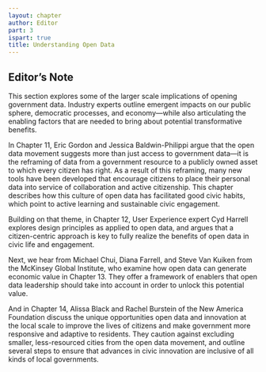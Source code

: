 ```yaml
---
layout: chapter
author: Editor
part: 3
ispart: true
title: Understanding Open Data
---
```



## Editor’s Note

This section explores some of the larger scale implications of opening government data. Industry experts outline emergent impacts on our public sphere, democratic processes, and economy—while also articulating the enabling factors that are needed to bring about potential transformative benefits.

In Chapter 11, Eric Gordon and Jessica Baldwin-Philippi argue that the open data movement suggests more than just access to government data—it is the reframing of data from a government resource to a publicly owned asset to which every citizen has right. As a result of this reframing, many new tools have been developed that encourage citizens to place their personal data into service of collaboration and active citizenship. This chapter describes how this culture of open data has facilitated good civic habits, which point to active learning and sustainable civic engagement.

Building on that theme, in Chapter 12, User Experience expert Cyd Harrell explores design principles as applied to open data, and argues that a citizen-centric approach is key to fully realize the benefits of open data in civic life and engagement.

Next, we hear from Michael Chui, Diana Farrell, and Steve Van Kuiken from the McKinsey Global Institute, who examine how open data can generate economic value in Chapter 13. They offer a framework of enablers that open data leadership should take into account in order to unlock this potential value.

And in Chapter 14, Alissa Black and Rachel Burstein of the New America Foundation discuss the unique opportunities open data and innovation at the local scale to improve the lives of citizens and make government more responsive and adaptive to residents. They caution against excluding smaller, less-resourced cities from the open data movement, and outline several steps to ensure that advances in civic innovation are inclusive of all kinds of local governments. 

